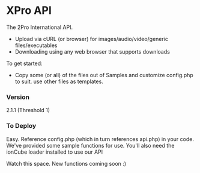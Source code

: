 # XPro API

The 2Pro International API.

  - Upload via cURL (or browser) for images/audio/video/generic files/executables
  - Downloading using any web browser that supports downloads

To get started:
  - Copy some (or all) of the files out of Samples and customize config.php to suit. use other files as templates.


### Version
2.1.1 (Threshold 1)

### To Deploy
Easy. Reference config.php (which in turn references api.php) in your code. We've provided some sample functions for use. You'll also need the ionCube loader installed to use our API

Watch this space. New functions coming soon :)

